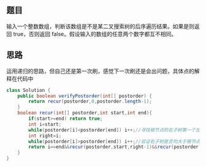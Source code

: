 ## 题目
输入一个整数数组，判断该数组是不是某二叉搜索树的后序遍历结果。如果是则返回 true，否则返回 false。假设输入的数组的任意两个数字都互不相同。
## 思路
运用递归的思路，但自己还是第一次刷，感觉下一次刷还是会出问题，具体点的解释在代码中
```java
class Solution {
    public boolean verifyPostorder(int[] postorder) {
        return recur(postorder,0,postorder.length-1);
    }
    boolean recur(int[] postorder,int start,int end){
        if(start>=end) return true;
        int i=start;
        while(postorder[i]<postorder[end]) i++;//寻找根节点的右子树第一个左叶节点
        int right=i;
        while(postorder[i]>postorder[end]) i++;//验证右子树是否均大于根节点
        return i==end&&recur(postorder,start,right-1)&&recur(postorder,right,end-1);
    }
}

```
